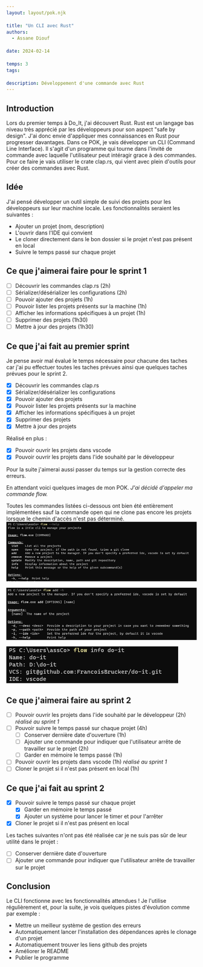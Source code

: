 ```yaml
---
layout: layout/pok.njk

title: "Un CLI avec Rust"
authors:
  - Assane Diouf

date: 2024-02-14

temps: 3
tags:

description: Développement d'une commande avec Rust
---
```


## Introduction
Lors du premier temps à Do_It, j'ai découvert Rust. Rust est un langage bas niveau très apprécié par les développeurs pour son aspect "safe by design". J'ai donc envie d'appliquer mes connaissances en Rust pour progresser davantages.
Dans ce POK, je vais développer un CLI (Command Line Interface). Il s'agit d'un programme qui tourne dans l'invité de commande avec laquelle l'utilisateur peut intéragir grace à des commandes. Pour ce faire je vais utiliser le crate clap.rs, qui vient avec plein d'outils pour créer des commandes avec Rust.

## Idée
J'ai pensé développer un outil simple de suivi des projets pour les développeurs sur leur machine locale. Les fonctionnalités seraient les suivantes :
- Ajouter un projet (nom, description)
- L'ouvrir dans l'IDE qui convient
- Le cloner directement dans le bon dossier si le projet n'est pas présent en local
- Suivre le temps passé sur chaque projet

## Ce que j'aimerai faire pour le sprint 1
- [ ] Découvrir les commandes clap.rs (2h)
- [ ] Sérializer/désérializer les configurations (2h)
- [ ] Pouvoir ajouter des projets (1h)
- [ ] Pouvoir lister les projets présents sur la machine (1h)
- [ ] Afficher les informations spécifiques à un projet (1h)
- [ ] Supprimer des projets (1h30)
- [ ] Mettre à jour des projets (1h30)

## Ce que j'ai fait au premier sprint

Je pense avoir mal évalué le temps nécessaire pour chacune des taches car j'ai pu effectuer toutes les  taches prévues ainsi que quelques taches prévues pour le sprint 2.

- [X] Découvrir les commandes clap.rs
- [X] Sérializer/désérializer les configurations
- [X] Pouvoir ajouter des projets
- [X] Pouvoir lister les projets présents sur la machine
- [X] Afficher les informations spécifiques à un projet
- [X] Supprimer des projets
- [X] Mettre à jour des projets

Réalisé en plus :
- [X] Pouvoir ouvrir les projets dans vscode
- [X] Pouvoir ouvrir les projets dans l'ide souhaité par le développeur

Pour la suite j'aimerai aussi passer du temps sur la gestion correcte des erreurs.

En attendant voici quelques images de mon POK. *J'ai décidé d'appeler ma commande flow.*

Toutes les commandes listées ci-dessous ont bien été entièrement implémentées sauf la commande open qui ne clone pas encore les projets lorsque le chemin d'accès n'est pas déterminé.
![Fenêtre d'aide](./flow_help.png)

![Aide pour la sous-commande add](./flow_add.png)

![Informations sur le projet Do-It](./flow_info.png)

## Ce que j'aimerai faire au sprint 2
- [ ] Pouvoir ouvrir les projets dans l'ide souhaité par le développeur (2h) *réalisé au sprint 1*
- [ ] Pouvoir suivre le temps passé sur chaque projet (4h)
  - [ ] Conserver dernière date d'ouverture (1h)
  - [ ] Ajouter une commande pour indiquer que l'utilisateur arrête de travailler sur le projet (2h)
  - [ ] Garder en mémoire le temps passé (1h)
- [ ] Pouvoir ouvrir les projets dans vscode (1h) *réalisé au sprint 1*
- [ ] Cloner le projet si il n'est pas présent en local (1h)

## Ce que j'ai fait au sprint 2
- [X] Pouvoir suivre le temps passé sur chaque projet
  - [X] Garder en mémoire le temps passé
  - [X] Ajouter un système pour lancer le timer et pour l'arrêter
- [X] Cloner le projet si il n'est pas présent en local

Les taches suivantes n'ont pas été réalisée car je ne suis pas sûr de leur utilité dans le projet :
- [ ] Conserver dernière date d'ouverture
- [ ] Ajouter une commande pour indiquer que l'utilisateur arrête de travailler sur le projet

## Conclusion
Le CLI fonctionne avec les fonctionnalités attendues ! Je l'utilise régulièrement et, pour la suite, je vois quelques pistes d'évolution comme par exemple :
- Mettre un meilleur système de gestion des erreurs
- Automatiquement lancer l'installation des dépendances après le clonage d'un projet
- Automatiquement trouver les liens github des projets
- Améliorer le README
- Publier le programme
